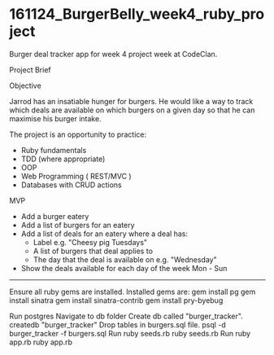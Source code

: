 # 161124_BurgerBelly_week4_ruby_project

Burger deal tracker app for week 4 project week at CodeClan.

Project Brief

Objective

Jarrod has an insatiable hunger for burgers. He would like a way to track which deals are available on which burgers on a given day so that he can maximise his burger intake.

The project is an opportunity to practice:
- Ruby fundamentals
- TDD (where appropriate)
- OOP
- Web Programming ( REST/MVC )
- Databases with CRUD actions


MVP

- Add a burger eatery
- Add a list of burgers for an eatery
- Add a list of deals for an eatery where a deal has:
	- Label e.g. "Cheesy pig Tuesdays"
	- A list of burgers that deal applies to
	- The day that the deal is available on e.g. "Wednesday"
- Show the deals available for each day of the week Mon - Sun

---------------------------------------------------------
Ensure all ruby gems are installed. Installed gems are:
	gem install pg
	gem install sinatra
	gem install sinatra-contrib
	gem install pry-byebug
	
Run postgres
Navigate to db folder
Create db called "burger_tracker".    createdb "burger_tracker"
Drop tables in burgers.sql file.    psql -d burger_tracker -f burgers.sql
Run ruby seeds.rb    ruby seeds.rb
Run ruby app.rb    ruby app.rb
